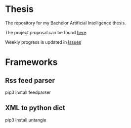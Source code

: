 # Thesis
The repository for my Bachelor Artificial Intelligence thesis.

The project proposal can be found [here](../../wiki/project-proposal).

Weekly progress is updated in [issues](../../issues)

# Frameworks

## Rss feed parser
pip3 install feedparser

## XML to python dict
pip3 install untangle
